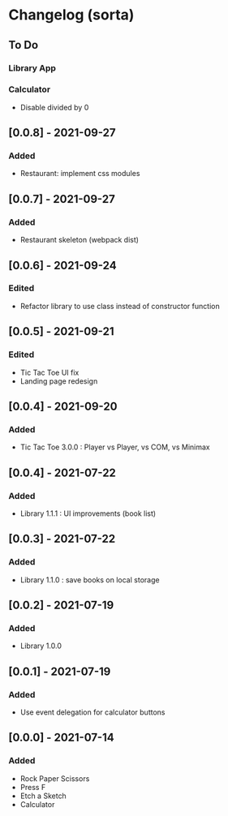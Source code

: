 # Changelog (sorta)

## To Do

### Library App

### Calculator
- Disable divided by 0

## [0.0.8] - 2021-09-27
### Added
- Restaurant: implement css modules

## [0.0.7] - 2021-09-27
### Added
- Restaurant skeleton (webpack dist)

## [0.0.6] - 2021-09-24
### Edited
- Refactor library to use class instead of constructor function

## [0.0.5] - 2021-09-21
### Edited
- Tic Tac Toe UI fix
- Landing page redesign

## [0.0.4] - 2021-09-20
### Added
- Tic Tac Toe 3.0.0 : Player vs Player, vs COM, vs Minimax

## [0.0.4] - 2021-07-22
### Added
- Library 1.1.1 : UI improvements (book list)
## [0.0.3] - 2021-07-22
### Added
- Library 1.1.0 : save books on local storage
## [0.0.2] - 2021-07-19
### Added
- Library 1.0.0
## [0.0.1] - 2021-07-19
### Added
- Use event delegation for calculator buttons
## [0.0.0] - 2021-07-14
### Added
- Rock Paper Scissors
- Press F
- Etch a Sketch
- Calculator